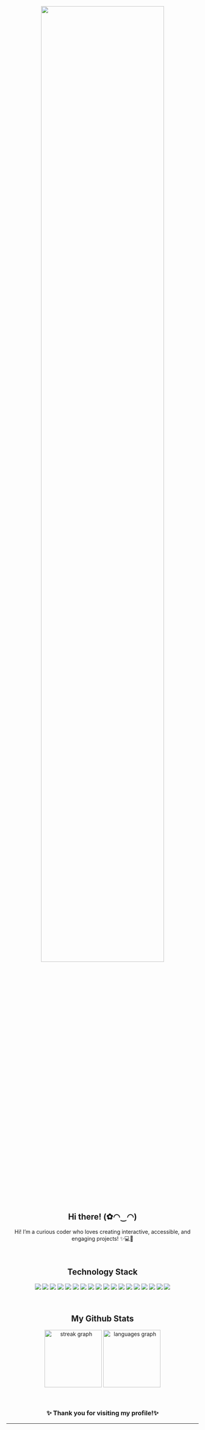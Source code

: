 <p align="center">
  <img src="https://github.com/user-attachments/assets/4091fcd8-9f0d-431c-914e-a8146765e72e" style="width: 80%; height: auto;" />
</p>

<h2 align="center"> Hi there! (✿◠‿◠) </h3>
<p align="center">Hi! I’m a curious coder who loves creating interactive, accessible, and engaging projects!  ✨💻🌟 </p>


<br>

<h2 align="center">Technology Stack</h2>

<p align="center">
  <img src="https://img.shields.io/badge/C++-00599C?style=flat-square&logo=cplusplus&logoColor=white" />
  <img src="https://img.shields.io/badge/Java-E34A86?style=flat-square&logo=java&logoColor=white" />
  <img src="https://img.shields.io/badge/Python-3776AB?style=flat-square&logo=python&logoColor=white" />
  <img src="https://img.shields.io/badge/Arduino-00979D?style=flat-square&logo=arduino&logoColor=white" />
  <img src="https://img.shields.io/badge/JavaScript-F7DF1E?style=flat-square&logo=javascript&logoColor=black" />
  <img src="https://img.shields.io/badge/Bash-4EAA25?style=flat-square&logo=gnubash&logoColor=white" />
  <img src="https://img.shields.io/badge/HTML5-E34F26?style=flat-square&logo=html5&logoColor=white" />
  <img src="https://img.shields.io/badge/CSS3-1572B6?style=flat-square&logo=css3&logoColor=white" />
  <img src="https://img.shields.io/badge/SQL-003B57?style=flat-square&logo=postgresql&logoColor=white" />
  <img src="https://img.shields.io/badge/MySQL-4479A1?style=flat-square&logo=mysql&logoColor=white" />
  <img src="https://img.shields.io/badge/PostgreSQL-4169E1?style=flat-square&logo=postgresql&logoColor=white" />
  <img src="https://img.shields.io/badge/Spring%20Boot-6DB33F?style=flat-square&logo=springboot&logoColor=white" />
  <img src="https://img.shields.io/badge/Bootstrap-7952B3?style=flat-square&logo=bootstrap&logoColor=white" />
  <img src="https://img.shields.io/badge/Altair-FF1B68?style=flat-square&logo=altair&logoColor=white" />
  <img src="https://img.shields.io/badge/Tableau-E97627?style=flat-square&logo=tableau&logoColor=white" />
  <img src="https://img.shields.io/badge/JIRA-0052CC?style=flat-square&logo=jira&logoColor=white" />
  <img src="https://img.shields.io/badge/Git-F05032?style=flat-square&logo=git&logoColor=white" />
  <img src="https://img.shields.io/badge/GitHub-181717?style=flat-square&logo=github&logoColor=white" />
</p>

<br>

<h2 align="center">My Github Stats</h2>

<p align="center">
  <img src="https://streak-stats.demolab.com?user=minko82&locale=en&mode=daily&theme=dracula&hide_border=false&border_radius=5" height="150" alt="streak graph" />
  <img src="https://github-readme-stats.vercel.app/api/top-langs?username=minko82&locale=en&hide_title=false&layout=compact&card_width=320&langs_count=5&theme=dracula&hide_border=false" height="150" alt="languages graph" />
</p>

<br>

<h3 align="center">✨ Thank you for visiting my profile!✨</h3>

<hr>
